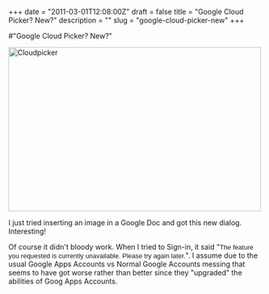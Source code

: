 +++
date = "2011-03-01T12:08:00Z"
draft = false
title = "Google Cloud Picker? New?"
description = ""
slug = "google-cloud-picker-new"
+++

#"Google Cloud Picker? New?"


 <p><div class='p_embed p_image_embed'>
<a href="http://getfile9.posterous.com/getfile/files.posterous.com/conoroneill/Rsfnyg4YfNBh6mS7luASGjH8ugx7VF3ubAZTu0xix7Wa1SAVVLEgEEicWCBK/cloudpicker.jpg"><img alt="Cloudpicker" height="325" src="http://getfile0.posterous.com/getfile/files.posterous.com/conoroneill/ywrUDBSkzmci6AHmr9pIazedIiH6VMCqjMgDE1T3H15j2KTfB2ueRgAB4rD5/cloudpicker.jpg.scaled.500.jpg" width="500" /></a>
</div>
</p>
<p>I just tried inserting an image in a Google Doc and got this new dialog. Interesting!</p>
<p />
<div>Of course it didn't bloody work. When I tried to Sign-in, it said "<span style="font-family: arial, sans-serif; font-size: 13px;">The feature you requested is currently unavailable. Please try again later.</span>". I assume due to the usual Google Apps Accounts vs Normal Google Accounts messing that seems to have got worse rather than better since they "upgraded" the abilities of Goog Apps Accounts.</div>
 